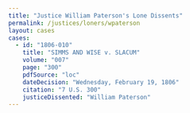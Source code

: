 ```yaml
---
title: "Justice William Paterson's Lone Dissents"
permalink: /justices/loners/wpaterson
layout: cases
cases:
  - id: "1806-010"
    title: "SIMMS AND WISE v. SLACUM"
    volume: "007"
    page: "300"
    pdfSource: "loc"
    dateDecision: "Wednesday, February 19, 1806"
    citation: "7 U.S. 300"
    justiceDissented: "William Paterson"
---
```

